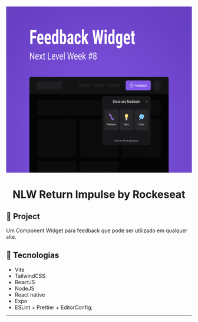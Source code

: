 <p align="center">
    <img alt="Git Explorer" src="Capa.png" height="450px"/>
</p>

<h1 align="center">
	NLW Return Impulse by Rockeseat
</h1>



## 🚀 Project

Um Component Widget para feedback que pode ser utilizado em qualquer site.

## 🔧 Tecnologias

- Vite
- TailwindCSS
- ReactJS
- NodeJS
- React native
- Expo
- ESLint + Prettier + EditorConfig;
---
